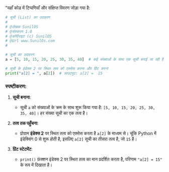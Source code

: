 "यहाँ कोड में टिप्पणियाँ और संक्षिप्त विवरण जोड़ा गया है:

```python
# सूची (List) का उदाहरण
#
# @लेखक SunilOS  
# @संस्करण 1.0
# @कॉपीराइट (c) SunilOS  
# @Url www.SunilOs.com
#

# सूची का उदाहरण
a = [5, 10, 15, 20, 25, 30, 35, 40]  # कई संख्याओं के साथ एक सूची बनाई जा रही है

# सूची के इंडेक्स 2 पर स्थित तत्व को एक्सेस करना और प्रिंट करना
print("a[2] = ", a[2])  # आउटपुट: a[2] =  15
```

### स्पष्टीकरण:

1. **सूची बनाना**:
   - सूची `a` को संख्याओं के क्रम के साथ शुरू किया गया है: `[5, 10, 15, 20, 25, 30, 35, 40]`। हर संख्या सूची का एक तत्व है।

2. **तत्व तक पहुँचना**:
   - प्रोग्राम **इंडेक्स 2** पर स्थित तत्व को एक्सेस करता है `a[2]` के माध्यम से। चूंकि Python में इंडेक्सिंग 0 से शुरू होती है, इसलिए `a[2]` सूची का तीसरा तत्व है, जो `15` है।

3. **प्रिंट स्टेटमेंट**:
   - `print()` फ़ंक्शन इंडेक्स 2 पर स्थित तत्व का मान प्रदर्शित करता है, परिणाम `"a[2] = 15"` के रूप में दिखाता है।
